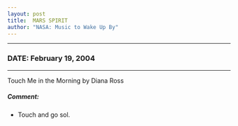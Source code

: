 ```yaml
---
layout: post
title:  MARS SPIRIT
author: "NASA: Music to Wake Up By"
---
```


----
### DATE: February 19, 2004
----
Touch Me in the Morning by Diana Ross

##### Comment:
* Touch and go sol.
